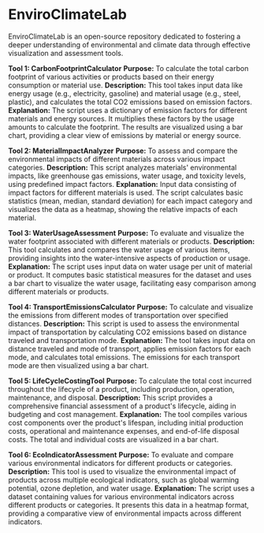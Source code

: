 # EnviroClimateLab
EnviroClimateLab is an open-source repository dedicated to fostering a deeper understanding of environmental and climate data through effective visualization and assessment tools.

**Tool 1: CarbonFootprintCalculator**
**Purpose:** To calculate the total carbon footprint of various activities or products based on their energy consumption or material use.
**Description:** This tool takes input data like energy usage (e.g., electricity, gasoline) and material usage (e.g., steel, plastic), and calculates the total CO2 emissions based on emission factors.
**Explanation:** The script uses a dictionary of emission factors for different materials and energy sources. It multiplies these factors by the usage amounts to calculate the footprint. The results are visualized using a bar chart, providing a clear view of emissions by material or energy source.

**Tool 2: MaterialImpactAnalyzer**
**Purpose:** To assess and compare the environmental impacts of different materials across various impact categories.
**Description:** This script analyzes materials' environmental impacts, like greenhouse gas emissions, water usage, and toxicity levels, using predefined impact factors.
**Explanation:** Input data consisting of impact factors for different materials is used. The script calculates basic statistics (mean, median, standard deviation) for each impact category and visualizes the data as a heatmap, showing the relative impacts of each material.

**Tool 3: WaterUsageAssessment**
**Purpose:** To evaluate and visualize the water footprint associated with different materials or products.
**Description:** This tool calculates and compares the water usage of various items, providing insights into the water-intensive aspects of production or usage.
**Explanation:** The script uses input data on water usage per unit of material or product. It computes basic statistical measures for the dataset and uses a bar chart to visualize the water usage, facilitating easy comparison among different materials or products.

**Tool 4: TransportEmissionsCalculator**
**Purpose:** To calculate and visualize the emissions from different modes of transportation over specified distances.
**Description:** This script is used to assess the environmental impact of transportation by calculating CO2 emissions based on distance traveled and transportation mode.
**Explanation:** The tool takes input data on distance traveled and mode of transport, applies emission factors for each mode, and calculates total emissions. The emissions for each transport mode are then visualized using a bar chart.

**Tool 5: LifeCycleCostingTool**
**Purpose:** To calculate the total cost incurred throughout the lifecycle of a product, including production, operation, maintenance, and disposal.
**Description:** This script provides a comprehensive financial assessment of a product's lifecycle, aiding in budgeting and cost management.
**Explanation:** The tool compiles various cost components over the product's lifespan, including initial production costs, operational and maintenance expenses, and end-of-life disposal costs. The total and individual costs are visualized in a bar chart.

**Tool 6: EcoIndicatorAssessment**
**Purpose:** To evaluate and compare various environmental indicators for different products or categories.
**Description:** This tool is used to visualize the environmental impact of products across multiple ecological indicators, such as global warming potential, ozone depletion, and water usage.
**Explanation:** The script uses a dataset containing values for various environmental indicators across different products or categories. It presents this data in a heatmap format, providing a comparative view of environmental impacts across different indicators.
